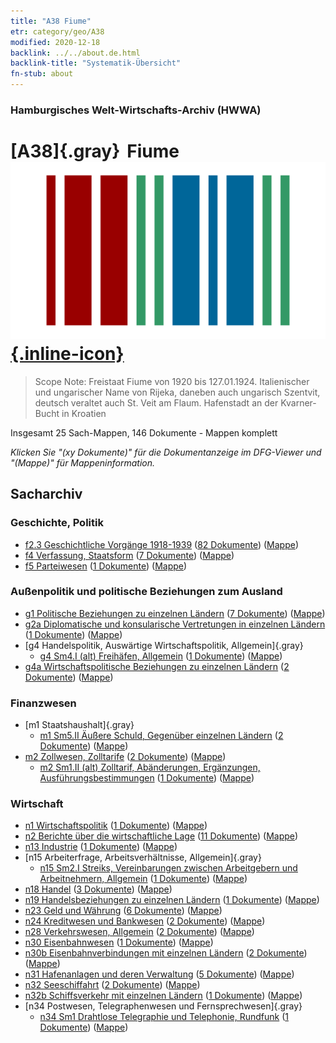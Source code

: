 ```yaml
---
title: "A38 Fiume"
etr: category/geo/A38
modified: 2020-12-18
backlink: ../../about.de.html
backlink-title: "Systematik-Übersicht"
fn-stub: about
---
```


### Hamburgisches Welt-Wirtschafts-Archiv (HWWA)
# [A38]{.gray}&#8201; Fiume&#160; [![Wikidata item](/images/Wikidata-logo.svg){.inline-icon}](http://www.wikidata.org/entity/Q1647)


> Scope Note: Freistaat Fiume von 1920 bis 127.01.1924. Italienischer und ungarischer Name von Rijeka, daneben auch ungarisch Szentvit, deutsch veraltet auch St. Veit am Flaum.  Hafenstadt an der Kvarner-Bucht in Kroatien



Insgesamt 25 Sach-Mappen, 146 Dokumente - Mappen komplett

_Klicken Sie "(xy Dokumente)" für die Dokumentanzeige im DFG-Viewer und "(Mappe)" für Mappeninformation._

## Sacharchiv




### Geschichte, Politik

- [f2.3 Geschichtliche Vorgänge 1918-1939](../../../subject/about.de.html#f2.3) (<a href="https://dfg-viewer.de/show/?tx_dlf[id]=https://pm20.zbw.eu/mets/sh/1410xx/141014/1813xx/181391/public.mets.de.xml" target="_blank">82 Dokumente</a>) ([Mappe](http://purl.org/pressemappe20/folder/sh/141014,181391))
- [f4 Verfassung, Staatsform](../../../subject/about.de.html#f4) (<a href="https://dfg-viewer.de/show/?tx_dlf[id]=https://pm20.zbw.eu/mets/sh/1410xx/141014/1443xx/144355/public.mets.de.xml" target="_blank">7 Dokumente</a>) ([Mappe](http://purl.org/pressemappe20/folder/sh/141014,144355))
- [f5 Parteiwesen](../../../subject/about.de.html#f5) (<a href="https://dfg-viewer.de/show/?tx_dlf[id]=https://pm20.zbw.eu/mets/sh/1410xx/141014/1443xx/144395/public.mets.de.xml" target="_blank">1 Dokumente</a>) ([Mappe](http://purl.org/pressemappe20/folder/sh/141014,144395))

### Außenpolitik und politische Beziehungen zum Ausland

- [g1 Politische Beziehungen zu einzelnen Ländern](../../../subject/about.de.html#g1) (<a href="https://dfg-viewer.de/show/?tx_dlf[id]=https://pm20.zbw.eu/mets/sh/1410xx/141014/1444xx/144452/public.mets.de.xml" target="_blank">7 Dokumente</a>) ([Mappe](http://purl.org/pressemappe20/folder/sh/141014,144452))
- [g2a Diplomatische und konsularische Vertretungen in einzelnen Ländern](../../../subject/about.de.html#g2a) (<a href="https://dfg-viewer.de/show/?tx_dlf[id]=https://pm20.zbw.eu/mets/sh/1410xx/141014/1444xx/144466/public.mets.de.xml" target="_blank">1 Dokumente</a>) ([Mappe](http://purl.org/pressemappe20/folder/sh/141014,144466))
- [g4 Handelspolitik, Auswärtige Wirtschaftspolitik, Allgemein]{.gray}
  - [g4 Sm4.I (alt) Freihäfen, Allgemein](../../../subject/about.de.html#g4_Sm4.I_(alt)) (<a href="https://dfg-viewer.de/show/?tx_dlf[id]=https://pm20.zbw.eu/mets/sh/1410xx/141014/1444xx/144484/public.mets.de.xml" target="_blank">1 Dokumente</a>) ([Mappe](http://purl.org/pressemappe20/folder/sh/141014,144484))
- [g4a Wirtschaftspolitische Beziehungen zu einzelnen Ländern](../../../subject/about.de.html#g4a) (<a href="https://dfg-viewer.de/show/?tx_dlf[id]=https://pm20.zbw.eu/mets/sh/1410xx/141014/1445xx/144531/public.mets.de.xml" target="_blank">2 Dokumente</a>) ([Mappe](http://purl.org/pressemappe20/folder/sh/141014,144531))

### Finanzwesen

- [m1 Staatshaushalt]{.gray}
  - [m1 Sm5.II Äußere Schuld, Gegenüber einzelnen Ländern](../../../subject/about.de.html#m1_Sm5.II) (<a href="https://dfg-viewer.de/show/?tx_dlf[id]=https://pm20.zbw.eu/mets/sh/1410xx/141014/1448xx/144819/public.mets.de.xml" target="_blank">2 Dokumente</a>) ([Mappe](http://purl.org/pressemappe20/folder/sh/141014,144819))
- [m2 Zollwesen, Zolltarife](../../../subject/about.de.html#m2) (<a href="https://dfg-viewer.de/show/?tx_dlf[id]=https://pm20.zbw.eu/mets/sh/1410xx/141014/1448xx/144850/public.mets.de.xml" target="_blank">2 Dokumente</a>) ([Mappe](http://purl.org/pressemappe20/folder/sh/141014,144850))
  - [m2 Sm1.II (alt) Zolltarif, Abänderungen, Ergänzungen, Ausführungsbestimmungen](../../../subject/about.de.html#m2_Sm1.II_(alt)) (<a href="https://dfg-viewer.de/show/?tx_dlf[id]=https://pm20.zbw.eu/mets/sh/1410xx/141014/1448xx/144852/public.mets.de.xml" target="_blank">1 Dokumente</a>) ([Mappe](http://purl.org/pressemappe20/folder/sh/141014,144852))

### Wirtschaft

- [n1 Wirtschaftspolitik](../../../subject/about.de.html#n1) (<a href="https://dfg-viewer.de/show/?tx_dlf[id]=https://pm20.zbw.eu/mets/sh/1410xx/141014/1449xx/144931/public.mets.de.xml" target="_blank">1 Dokumente</a>) ([Mappe](http://purl.org/pressemappe20/folder/sh/141014,144931))
- [n2 Berichte über die wirtschaftliche Lage](../../../subject/about.de.html#n2) (<a href="https://dfg-viewer.de/show/?tx_dlf[id]=https://pm20.zbw.eu/mets/sh/1410xx/141014/1449xx/144972/public.mets.de.xml" target="_blank">11 Dokumente</a>) ([Mappe](http://purl.org/pressemappe20/folder/sh/141014,144972))
- [n13 Industrie](../../../subject/about.de.html#n13) (<a href="https://dfg-viewer.de/show/?tx_dlf[id]=https://pm20.zbw.eu/mets/sh/1410xx/141014/1450xx/145098/public.mets.de.xml" target="_blank">1 Dokumente</a>) ([Mappe](http://purl.org/pressemappe20/folder/sh/141014,145098))
- [n15 Arbeiterfrage, Arbeitsverhältnisse, Allgemein]{.gray}
  - [n15 Sm2.I Streiks, Vereinbarungen zwischen Arbeitgebern und Arbeitnehmern, Allgemein](../../../subject/about.de.html#n15_Sm2.I) (<a href="https://dfg-viewer.de/show/?tx_dlf[id]=https://pm20.zbw.eu/mets/sh/1410xx/141014/1451xx/145159/public.mets.de.xml" target="_blank">1 Dokumente</a>) ([Mappe](http://purl.org/pressemappe20/folder/sh/141014,145159))
- [n18 Handel](../../../subject/about.de.html#n18) (<a href="https://dfg-viewer.de/show/?tx_dlf[id]=https://pm20.zbw.eu/mets/sh/1410xx/141014/1452xx/145262/public.mets.de.xml" target="_blank">3 Dokumente</a>) ([Mappe](http://purl.org/pressemappe20/folder/sh/141014,145262))
- [n19 Handelsbeziehungen zu einzelnen Ländern](../../../subject/about.de.html#n19) (<a href="https://dfg-viewer.de/show/?tx_dlf[id]=https://pm20.zbw.eu/mets/sh/1410xx/141014/1452xx/145289/public.mets.de.xml" target="_blank">1 Dokumente</a>) ([Mappe](http://purl.org/pressemappe20/folder/sh/141014,145289))
- [n23 Geld und Währung](../../../subject/about.de.html#n23) (<a href="https://dfg-viewer.de/show/?tx_dlf[id]=https://pm20.zbw.eu/mets/sh/1410xx/141014/1453xx/145305/public.mets.de.xml" target="_blank">6 Dokumente</a>) ([Mappe](http://purl.org/pressemappe20/folder/sh/141014,145305))
- [n24 Kreditwesen und Bankwesen](../../../subject/about.de.html#n24) (<a href="https://dfg-viewer.de/show/?tx_dlf[id]=https://pm20.zbw.eu/mets/sh/1410xx/141014/1453xx/145339/public.mets.de.xml" target="_blank">2 Dokumente</a>) ([Mappe](http://purl.org/pressemappe20/folder/sh/141014,145339))
- [n28 Verkehrswesen, Allgemein](../../../subject/about.de.html#n28) (<a href="https://dfg-viewer.de/show/?tx_dlf[id]=https://pm20.zbw.eu/mets/sh/1410xx/141014/1455xx/145509/public.mets.de.xml" target="_blank">2 Dokumente</a>) ([Mappe](http://purl.org/pressemappe20/folder/sh/141014,145509))
- [n30 Eisenbahnwesen](../../../subject/about.de.html#n30) (<a href="https://dfg-viewer.de/show/?tx_dlf[id]=https://pm20.zbw.eu/mets/sh/1410xx/141014/1455xx/145531/public.mets.de.xml" target="_blank">1 Dokumente</a>) ([Mappe](http://purl.org/pressemappe20/folder/sh/141014,145531))
- [n30b Eisenbahnverbindungen mit einzelnen Ländern](../../../subject/about.de.html#n30b) (<a href="https://dfg-viewer.de/show/?tx_dlf[id]=https://pm20.zbw.eu/mets/sh/1410xx/141014/1455xx/145562/public.mets.de.xml" target="_blank">2 Dokumente</a>) ([Mappe](http://purl.org/pressemappe20/folder/sh/141014,145562))
- [n31 Hafenanlagen und deren Verwaltung](../../../subject/about.de.html#n31) (<a href="https://dfg-viewer.de/show/?tx_dlf[id]=https://pm20.zbw.eu/mets/sh/1410xx/141014/1455xx/145563/public.mets.de.xml" target="_blank">5 Dokumente</a>) ([Mappe](http://purl.org/pressemappe20/folder/sh/141014,145563))
- [n32 Seeschiffahrt](../../../subject/about.de.html#n32) (<a href="https://dfg-viewer.de/show/?tx_dlf[id]=https://pm20.zbw.eu/mets/sh/1410xx/141014/1455xx/145567/public.mets.de.xml" target="_blank">2 Dokumente</a>) ([Mappe](http://purl.org/pressemappe20/folder/sh/141014,145567))
- [n32b Schiffsverkehr mit einzelnen Ländern](../../../subject/about.de.html#n32b) (<a href="https://dfg-viewer.de/show/?tx_dlf[id]=https://pm20.zbw.eu/mets/sh/1410xx/141014/1456xx/145645/public.mets.de.xml" target="_blank">1 Dokumente</a>) ([Mappe](http://purl.org/pressemappe20/folder/sh/141014,145645))
- [n34 Postwesen, Telegraphenwesen und Fernsprechwesen]{.gray}
  - [n34 Sm1 Drahtlose Telegraphie und Telephonie, Rundfunk](../../../subject/about.de.html#n34_Sm1) (<a href="https://dfg-viewer.de/show/?tx_dlf[id]=https://pm20.zbw.eu/mets/sh/1410xx/141014/1456xx/145663/public.mets.de.xml" target="_blank">1 Dokumente</a>) ([Mappe](http://purl.org/pressemappe20/folder/sh/141014,145663))


